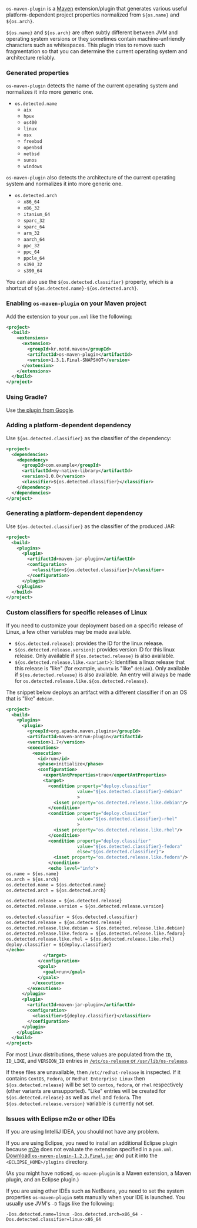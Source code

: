 `os-maven-plugin` is a [Maven](http://maven.apache.org/) extension/plugin that generates various useful platform-dependent project properties normalized from `${os.name}` and `${os.arch}`.

`${os.name}` and `${os.arch}` are often subtly different between JVM and operating system versions or they sometimes contain machine-unfriendly characters such as whitespaces.  This plugin tries to remove such fragmentation so that you can determine the current operating system and architecture reliably.

### Generated properties

`os-maven-plugin` detects the name of the current operating system and normalizes it into more generic one.

* `os.detected.name`
  * `aix`
  * `hpux`
  * `os400`
  * `linux`
  * `osx`
  * `freebsd`
  * `openbsd`
  * `netbsd`
  * `sunos`
  * `windows`

`os-maven-plugin` also detects the architecture of the current operating system and normalizes it into more generic one.

* `os.detected.arch`
  * `x86_64`
  * `x86_32`
  * `itanium_64`
  * `sparc_32`
  * `sparc_64`
  * `arm_32`
  * `aarch_64`
  * `ppc_32`
  * `ppc_64`
  * `ppcle_64`
  * `s390_32`
  * `s390_64`

You can also use the `${os.detected.classifier}` property, which is a shortcut of `${os.detected.name}-${os.detected.arch}`.

### Enabling `os-maven-plugin` on your Maven project

Add the extension to your `pom.xml` like the following:

```xml
<project>
  <build>
    <extensions>
      <extension>
        <groupId>kr.motd.maven</groupId>
        <artifactId>os-maven-plugin</artifactId>
        <version>1.3.1.Final-SNAPSHOT</version>
      </extension>
    </extensions>
  </build>
</project>
```

### Using Gradle?

Use [the plugin from Google](https://github.com/google/osdetector-gradle-plugin).

### Adding a platform-dependent dependency

Use `${os.detected.classifier}` as the classifier of the dependency:

```xml
<project>
  <dependencies>
    <dependency>
      <groupId>com.example</groupId>
      <artifactId>my-native-library</artifactId>
      <version>1.0.0</version>
      <classifier>${os.detected.classifier}</classifier>
    </dependency>
  </dependencies>
</project>
```

### Generating a platform-dependent dependency

Use `${os.detected.classifier}` as the classifier of the produced JAR:

```xml
<project>
  <build>
    <plugins>
      <plugin>
        <artifactId>maven-jar-plugin</artifactId>
        <configuration>
          <classifier>${os.detected.classifier}</classifier>
        </configuration>
      </plugin>
    </plugins>
  </build>
</project>
```

### Custom classifiers for specific releases of Linux

If you need to customize your deployment based on a specific release of Linux, a few other variables may
be made available.

* `${os.detected.release}`: provides the ID for the linux release.
* `${os.detected.release.version}`: provides version ID for this linux release. Only available if
`${os.detected.release}` is also available.
* `${os.detected.release.like.<variant>}`: Identifies a linux release that this release is
"like" (for example, `ubuntu` is "like" `debian`). Only available if `${os.detected.release}` is also
available. An entry will always be made for `os.detected.release.like.${os.detected.release}`.

The snippet below deploys an artifact with a different classifier if on an OS that is "like" `debian`.

```xml
<project>
  <build>
    <plugins>
      <plugin>
        <groupId>org.apache.maven.plugins</groupId>
        <artifactId>maven-antrun-plugin</artifactId>
        <version>1.7</version>
        <executions>
          <execution>
            <id>run</id>
            <phase>initialize</phase>
            <configuration>
              <exportAntProperties>true</exportAntProperties>
              <target>
                <condition property="deploy.classifier"
                           value="${os.detected.classifier}-debian"
                           >
                  <isset property="os.detected.release.like.debian"/>
                </condition>
                <condition property="deploy.classifier"
                           value="${os.detected.classifier}-rhel"
                           >
                  <isset property="os.detected.release.like.rhel"/>
                </condition>
                <condition property="deploy.classifier"
                           value="${os.detected.classifier}-fedora"
                           else="${os.detected.classifier}">
                  <isset property="os.detected.release.like.fedora"/>
                </condition>
                <echo level="info">
os.name = ${os.name}
os.arch = ${os.arch}
os.detected.name = ${os.detected.name}
os.detected.arch = ${os.detected.arch}

os.detected.release = ${os.detected.release}
os.detected.release.version = ${os.detected.release.version}

os.detected.classifier = ${os.detected.classifier}
os.detected.release = ${os.detected.release}
os.detected.release.like.debian = ${os.detected.release.like.debian}
os.detected.release.like.fedora = ${os.detected.release.like.fedora}
os.detected.release.like.rhel = ${os.detected.release.like.rhel}
deploy.classifier = ${deploy.classifier}
</echo>
              </target>
            </configuration>
            <goals>
              <goal>run</goal>
            </goals>
          </execution>
        </executions>
      </plugin>
      <plugin>
        <artifactId>maven-jar-plugin</artifactId>
        <configuration>
          <classifier>${deploy.classifier}</classifier>
        </configuration>
      </plugin>
    </plugins>
  </build>
</project>
```

For most Linux distributions, these values are populated from the `ID`, `ID_LIKE`, and `VERSION_ID`
entries in [`/etc/os-release` or `/usr/lib/os-release`](http://www.freedesktop.org/software/systemd/man/os-release.html).

If these files are unavailable, then `/etc/redhat-release` is inspected. If it contains `CentOS`,
`Fedora`, or `Redhat Enterprise Linux` then `${os.detected.release}` will be set to `centos`,
`fedora`, or `rhel` respectively (other variants are unsupported). "Like" entries will be created
for `${os.detected.release}` as well as `rhel` and `fedora`. The `${os.detected.release.version}`
variable is currently not set.

### Issues with Eclipse m2e or other IDEs

If you are using IntelliJ IDEA, you should not have any problem.

If you are using Eclipse, you need to install an additional Eclipse plugin because [m2e](https://www.eclipse.org/m2e/) does not evaluate the extension specified in a `pom.xml`.  [Download `os-maven-plugin-1.2.3.Final.jar`](http://repo1.maven.org/maven2/kr/motd/maven/os-maven-plugin/1.2.3.Final/os-maven-plugin-1.2.3.Final.jar) and put it into the `<ECLIPSE_HOME>/plugins` directory.

(As you might have noticed, `os-maven-plugin` is a Maven extension, a Maven plugin, and an Eclipse plugin.)

If you are using other IDEs such as NetBeans, you need to set the system properties `os-maven-plugin` sets manually when your IDE is launched.  You usually use JVM's `-D` flags like the following:

    -Dos.detected.name=linux -Dos.detected.arch=x86_64 -Dos.detected.classifier=linux-x86_64




